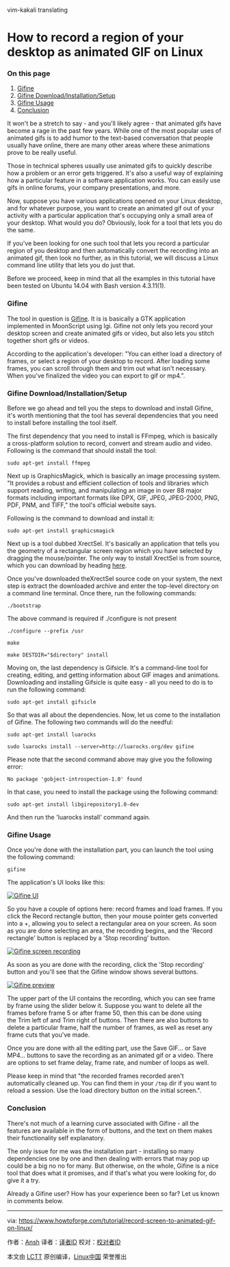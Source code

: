 vim-kakali translating


How to record a region of your desktop as animated GIF on Linux
============================================================

### On this page

1.  [Gifine][1]
2.  [Gifine Download/Installation/Setup][2]
3.  [Gifine Usage][3]
4.  [Conclusion][4]

It won't be a stretch to say - and you'll likely agree - that animated gifs have become a rage in the past few years. While one of the most popular uses of animated gifs is to add humor to the text-based conversation that people usually have online, there are many other areas where these animations prove to be really useful.

Those in technical spheres usually use animated gifs to quickly describe how a problem or an error gets triggered. It's also a useful way of explaining how a particular feature in a software application works. You can easily use gifs in online forums, your company presentations, and more. 

Now, suppose you have various applications opened on your Linux desktop, and for whatever purpose, you want to create an animated gif out of your activity with a particular application that's occupying only a small area of your desktop. What would you do? Obviously, look for a tool that lets you do the same.

If you've been looking for one such tool that lets you record a particular region of you desktop and then automatically convert the recording into an animated gif, then look no further, as in this tutorial, we will discuss a Linux command line utility that lets you do just that.

Before we proceed, keep in mind that all the examples in this tutorial have been tested on Ubuntu 14.04 with Bash version 4.3.11(1).

### Gifine

The tool in question is [Gifine][5]. It is is basically a GTK application implemented in MoonScript using lgi. Gifine not only lets you record your desktop screen and create animated gifs or video, but also lets you stitch together short gifs or videos.

According to the application's developer: "You can either load a directory of frames, or select a region of your desktop to record. After loading some frames, you can scroll through them and trim out what isn't necessary. When you've finalized the video you can export to gif or mp4.".

### Gifine Download/Installation/Setup

Before we go ahead and tell you the steps to download and install Gifine, it's worth mentioning that the tool has several dependencies that you need to install before installing the tool itself.

The first dependency that you need to install is FFmpeg, which is basically a cross-platform solution to record, convert and stream audio and video. Following is the command that should install the tool:

```
sudo apt-get install ffmpeg
```

Next up is GraphicsMagick, which is basically an image processing system. "It provides a robust and efficient collection of tools and libraries which support reading, writing, and manipulating an image in over 88 major formats including important formats like DPX, GIF, JPEG, JPEG-2000, PNG, PDF, PNM, and TIFF," the tool's official website says.

Following is the command to download and install it:

```
sudo apt-get install graphicsmagick
```

Next up is a tool dubbed XrectSel. It's basically an application that tells you the geometry of a rectangular screen region which you have selected by dragging the mouse/pointer. The only way to install XrectSel is from source, which you can download by heading [here][6].

Once you've downloaded theXrectSel source code on your system, the next step is extract the downloaded archive and enter the top-level directory on a command line terminal. Once there, run the following commands:

```
./bootstrap
```

The above command is required if ./configure is not present

```
./configure --prefix /usr

make

make DESTDIR="$directory" install
```

Moving on, the last dependency is Gifsicle. It's a command-line tool for creating, editing, and getting information about GIF images and animations. Downloading and installing Gifsicle is quite easy - all you need to do is to run the following command:

```
sudo apt-get install gifsicle
```

So that was all about the dependencies. Now, let us come to the installation of Gifine. The following two commands will do the needful:

```
sudo apt-get install luarocks

sudo luarocks install --server=http://luarocks.org/dev gifine
```

Please note that the second command above may give you the following error:

```
No package 'gobject-introspection-1.0' found
```

In that case, you need to install the package using the following command:

```
sudo apt-get install libgirepository1.0-dev
```

And then run the 'luarocks install' command again.

### Gifine Usage

Once you're done with the installation part, you can launch the tool using the following command:

```
gifine
```

The application's UI looks like this:

[
 ![Gifine UI](https://www.howtoforge.com/images/record-screen-to-animated-gif-on-linux/gifine-ui.png) 
][7]

So you have a couple of options here: record frames and load frames. If you click the Record rectangle button, then your mouse pointer gets converted into a +, allowing you to select a rectangular area on your screen. As soon as you are done selecting an area, the recording begins, and the 'Record rectangle' button is replaced by a 'Stop recording' button.

[
 ![Gifine screen recording](https://www.howtoforge.com/images/record-screen-to-animated-gif-on-linux/gifine-stop-rec.png) 
][8]

As soon as you are done with the recording, click the 'Stop recording' button and you'll see that the Gifine window shows several buttons.

[
 ![Gifine preview](https://www.howtoforge.com/images/record-screen-to-animated-gif-on-linux/gifine-post-rec.png) 
][9]

The upper part of the UI contains the recording, which you can see frame by frame using the slider below it. Suppose you want to delete all the frames before frame 5 or after frame 50, then this can be done using the Trim left of and Trim right of buttons. Then there are also buttons to delete a particular frame, half the number of frames, as well as reset any frame cuts that you've made.

Once you are done with all the editing part, use the Save GIF... or Save MP4... buttons to save the recording as an animated gif or a video. There are options to set frame delay, frame rate, and number of loops as well.

Please keep in mind that "the recorded frames recorded aren't automatically cleaned up. You can find them in your `/tmp` dir if you want to reload a session. Use the load directory button on the initial screen.".

### Conclusion

There's not much of a learning curve associated with Gifine - all the features are available in the form of buttons, and the text on them makes their functionality self explanatory.

The only issue for me was the installation part - installing so many dependencies one by one and then dealing with errors that may pop up could be a big no no for many. But otherwise, on the whole, Gifine is a nice tool that does what it promises, and if that's what you were looking for, do give it a try. 

Already a Gifine user? How has your experience been so far? Let us known in comments below.

--------------------------------------------------------------------------------

via: https://www.howtoforge.com/tutorial/record-screen-to-animated-gif-on-linux/

作者：[Ansh][a]
译者：[译者ID](https://github.com/译者ID)
校对：[校对者ID](https://github.com/校对者ID)

本文由 [LCTT](https://github.com/LCTT/TranslateProject) 原创编译，[Linux中国](https://linux.cn/) 荣誉推出

[a]:https://www.howtoforge.com/tutorial/record-screen-to-animated-gif-on-linux/
[1]:https://www.howtoforge.com/tutorial/record-screen-to-animated-gif-on-linux/#gifine
[2]:https://www.howtoforge.com/tutorial/record-screen-to-animated-gif-on-linux/#gifine-downloadinstallationsetup
[3]:https://www.howtoforge.com/tutorial/record-screen-to-animated-gif-on-linux/#gifine-usage
[4]:https://www.howtoforge.com/tutorial/record-screen-to-animated-gif-on-linux/#conclusion
[5]:https://github.com/leafo/gifine
[6]:https://github.com/lolilolicon/xrectsel
[7]:https://www.howtoforge.com/images/record-screen-to-animated-gif-on-linux/big/gifine-ui.png
[8]:https://www.howtoforge.com/images/record-screen-to-animated-gif-on-linux/big/gifine-stop-rec.png
[9]:https://www.howtoforge.com/images/record-screen-to-animated-gif-on-linux/big/gifine-post-rec.png
